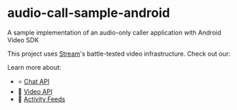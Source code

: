 # audio-call-sample-android
A sample implementation of an audio-only caller application with Android Video SDK

This project uses [Stream](https://getstream.io/)'s battle-tested video infrastructure. Check out our:

Learn more about:
- ⭐ [Chat API](https://getstream.io/chat/)
- 📱 [Video API](https://getstream.io/video/)
- 🔔 [Activity Feeds](https://getstream.io/activity-feeds/)
